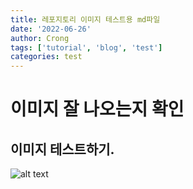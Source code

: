```yaml
---
title: 레포지토리 이미지 테스트용 md파일
date: '2022-06-26'
author: Crong
tags: ['tutorial', 'blog', 'test']
categories: test
---
```


# 이미지 잘 나오는지 확인

## 이미지 테스트하기.

![alt text](https://images.unsplash.com/photo-1575936123452-b67c3203c357?ixlib=rb-4.0.3&ixid=M3wxMjA3fDB8MHxzZWFyY2h8Mnx8aW1hZ2V8ZW58MHx8MHx8fDA%3D&auto=format&fit=crop&w=800&q=60)
